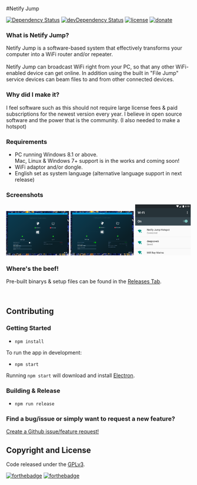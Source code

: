 #Netify Jump

[![Dependency Status](https://david-dm.org/luigiplr/netify-jump.svg)](https://david-dm.org/luigiplr/netify-jump) 
[![devDependency Status](https://david-dm.org/luigiplr/netify-jump/dev-status.svg)](https://david-dm.org/luigiplr/netify-jump#info=devDependencies) 
[![license](https://img.shields.io/badge/license-GPLv3-brightgreen.svg)](LICENSE) 
[![donate](https://img.shields.io/badge/paypal-donate-blue.svg)](https://www.paypal.me/luigipoole) 



### What is Netify Jump?

Netify Jump is a software-based system that effectively transforms your computer into a WiFi router and/or repeater. 
<br><br>
Netify Jump can broadcast WiFi right from your PC, so that any other WiFi-enabled device can get online. In addition using the built in "File Jump" service devices can beam files to and from other connected devices. 

### Why did I make it?

I feel software such as this should not require large license fees & paid subscriptions for the newest version every year. I believe in open source software and the power that is the community. (I also needed to make a hotspot)

### Requirements

 - PC running Windows 8.1 or above. <br>
Mac, Linux & Windows 7+ support is in the works and coming soon!
 - WiFi adaptor and/or dongle.
 - English set as system language (alternative language support in next release)

### Screenshots

<img src="preview/UI_preview.png" alt="Dashboard" width="34%"/>
<img src="preview/UI_preview_active.png" alt="Dashboard" width="34%"/>
<img src="preview/client_android_crop.png" alt="Dashboard" width="30%" height="30%"/>

### Where's the beef!

Pre-built binarys & setup files can be found in the [Releases Tab](https://github.com/luigiplr/netify-jump/releases).

<br>


## Contributing

### Getting Started

- `npm install`

To run the app in development:

- `npm start`

Running `npm start` will download and install [Electron](http://electron.atom.io/).

### Building & Release

- `npm run release`

### Find a bug/issue or simply want to request a new feature?

[Create a Github issue/feature request!](https://github.com/luigiplr/netify-jump/issues/new)

## Copyright and License

Code released under the [GPLv3](LICENSE).

[![forthebadge](http://forthebadge.com/images/badges/fuck-it-ship-it.svg)](http://forthebadge.com)
[![forthebadge](http://forthebadge.com/images/badges/built-with-love.svg)](http://forthebadge.com)
